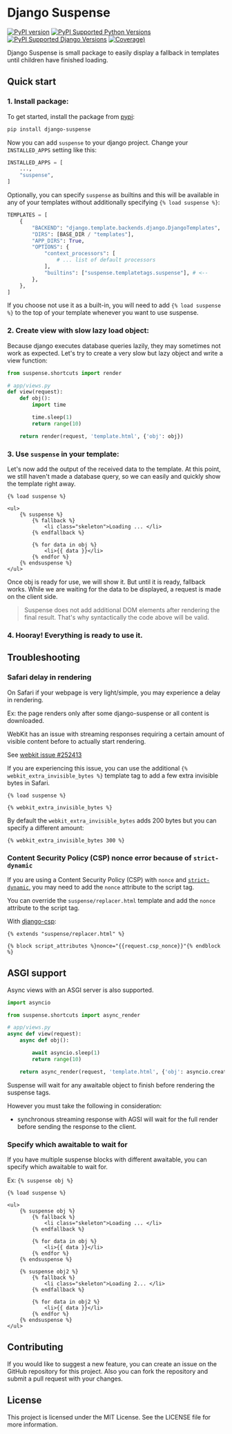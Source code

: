 # Django Suspense
[![PyPI version](https://img.shields.io/pypi/v/django-suspense)](https://pypi.python.org/pypi/django-suspense/)
[![PyPI Supported Python Versions](https://img.shields.io/pypi/pyversions/django-suspense.svg)](https://pypi.python.org/pypi/django-suspense/)
[![PyPI Supported Django Versions](https://img.shields.io/pypi/djversions/django-suspense.svg)](https://pypi.python.org/pypi/django-suspense/)
[![Coverage)](https://codecov.io/github/paqstd-dev/django-suspense/graph/badge.svg)](https://app.codecov.io/github/paqstd-dev/django-suspense)

Django Suspense is small package to easily display a fallback in templates until children have finished loading.


## Quick start

### 1. Install package:
To get started, install the package from [pypi](https://pypi.org/project/django-suspense/):
```bash
pip install django-suspense
```

Now you can add `suspense` to your django project. Change your `INSTALLED_APPS` setting like this:
```python
INSTALLED_APPS = [
    ...,
    "suspense",
]
```

Optionally, you can specify `suspense` as builtins and this will be available in any of your templates without additionally specifying `{% load suspense %}`:
```python
TEMPLATES = [
    {
        "BACKEND": "django.template.backends.django.DjangoTemplates",
        "DIRS": [BASE_DIR / "templates"],
        "APP_DIRS": True,
        "OPTIONS": {
            "context_processors": [
                # ... list of default processors
            ],
            "builtins": ["suspense.templatetags.suspense"], # <--
        },
    },
]
```
If you choose not use it as a built-in, you will need to add `{% load suspense %}` to the top of your template whenever you want to use suspense.


### 2. Create view with slow lazy load object:
Because django executes database queries lazily, they may sometimes not work as expected. Let's try to create a very slow but lazy object and write a view function:
```python
from suspense.shortcuts import render

# app/views.py
def view(request):
    def obj():
        import time

        time.sleep(1)
        return range(10)

    return render(request, 'template.html', {'obj': obj})
```

### 3. Use `suspense` in your template:
Let's now add the output of the received data to the template. At this point, we still haven't made a database query, so we can easily and quickly show the template right away.
```jinja
{% load suspense %}

<ul>
    {% suspense %}
        {% fallback %}
            <li class="skeleton">Loading ... </li>
        {% endfallback %}

        {% for data in obj %}
            <li>{{ data }}</li>
        {% endfor %}
    {% endsuspense %}
</ul>
```
Once obj is ready for use, we will show it. But until it is ready, fallback works. While we are waiting for the data to be displayed, a request is made on the client side.

> Suspense does not add additional DOM elements after rendering the final result. That's why syntactically the code above will be valid.

### 4. Hooray! Everything is ready to use it.


## Troubleshooting

### Safari delay in rendering

On Safari if your webpage is very light/simple, you may experience a delay in rendering.

Ex: the page renders only after some django-suspense or all content is downloaded.

WebKit has an issue with streaming responses requiring a certain amount of visible content before to actually start rendering.

See [webkit issue #252413](https://bugs.webkit.org/show_bug.cgi?id=252413)

If you are experiencing this issue, you can use the additional `{% webkit_extra_invisible_bytes %}` template tag to add a few extra invisible bytes in Safari.

```jinja
{% load suspense %}

{% webkit_extra_invisible_bytes %}
```

By default the `webkit_extra_invisible_bytes` adds 200 bytes but you can specify a different amount:

```jinja
{% webkit_extra_invisible_bytes 300 %}
```

### Content Security Policy (CSP) nonce error because of `strict-dynamic`

If you are using a Content Security Policy (CSP) with `nonce` and [`strict-dynamic`](https://developer.mozilla.org/en-US/docs/Web/HTTP/Headers/Content-Security-Policy/script-src#strict-dynamic), you may need to add the `nonce` attribute to the script tag.

You can override the `suspense/replacer.html` template and add the `nonce` attribute to the script tag.

With [django-csp](https://django-csp.readthedocs.io/en/latest/nonce.html#middleware):

```jinja
{% extends "suspense/replacer.html" %}

{% block script_attributes %}nonce="{{request.csp_nonce}}"{% endblock %}
```

## ASGI support

Async views with an ASGI server is also supported.

```python
import asyncio

from suspense.shortcuts import async_render

# app/views.py
async def view(request):
    async def obj():

        await asyncio.sleep(1)
        return range(10)

    return async_render(request, 'template.html', {'obj': asyncio.create_task(obj())})
```

Suspense will wait for any awaitable object to finish before rendering the suspense tags.

However you must take the following in consideration:
- synchronous streaming response with AGSI will wait for the full render before sending the response to the client.

### Specify which awaitable to wait for

If you have multiple suspense blocks with different awaitable, you can specify which awaitable to wait for.

Ex: `{% suspense obj %}`

```jinja
{% load suspense %}

<ul>
    {% suspense obj %}
        {% fallback %}
            <li class="skeleton">Loading ... </li>
        {% endfallback %}

        {% for data in obj %}
            <li>{{ data }}</li>
        {% endfor %}
    {% endsuspense %}

    {% suspense obj2 %}
        {% fallback %}
            <li class="skeleton">Loading 2... </li>
        {% endfallback %}

        {% for data in obj2 %}
            <li>{{ data }}</li>
        {% endfor %}
    {% endsuspense %}
</ul>
```


## Contributing
If you would like to suggest a new feature, you can create an issue on the GitHub repository for this project.
Also you can fork the repository and submit a pull request with your changes.

## License
This project is licensed under the MIT License. See the LICENSE file for more information.
